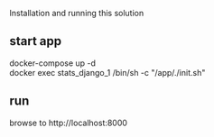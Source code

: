 Installation and running this solution

## start app
docker-compose up -d\
docker exec stats_django_1 /bin/sh -c "/app/./init.sh"


## run
browse to http://localhost:8000
